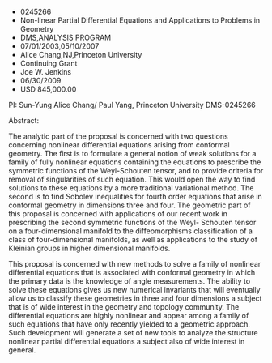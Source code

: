 
* 0245266
* Non-linear Partial Differential Equations and Applications to Problems in Geometry
* DMS,ANALYSIS PROGRAM
* 07/01/2003,05/10/2007
* Alice Chang,NJ,Princeton University
* Continuing Grant
* Joe W. Jenkins
* 06/30/2009
* USD 845,000.00

PI: Sun-Yung Alice Chang/ Paul Yang, Princeton University DMS-0245266

Abstract:

The analytic part of the proposal is concerned with two questions concerning
nonlinear differential equations arising from conformal geometry. The first is
to formulate a general notion of weak solutions for a family of fully nonlinear
equations containing the equations to prescribe the symmetric functions of the
Weyl-Schouten tensor, and to provide criteria for removal of singularities of
such equation. This would open the way to find solutions to these equations by a
more traditional variational method. The second is to find Sobolev inequalities
for fourth order equations that arise in conformal geometry in dimensions three
and four. The geometric part of this proposal is concerned with applications of
our recent work in prescribing the second symmetric functions of the Weyl-
Schouten tensor on a four-dimensional manifold to the diffeomorphisms
classification of a class of four-dimensional manifolds, as well as applications
to the study of Kleinian groups in higher dimensional manifolds.

This proposal is concerned with new methods to solve a family of nonlinear
differential equations that is associated with conformal geometry in which the
primary data is the knowledge of angle measurements. The ability to solve these
equations gives us new numerical invariants that will eventually allow us to
classify these geometries in three and four dimensions a subject that is of wide
interest in the geometry and topology community. The differential equations are
highly nonlinear and appear among a family of such equations that have only
recently yielded to a geometric approach. Such development will generate a set
of new tools to analyze the structure nonlinear partial differential equations a
subject also of wide interest in general.


